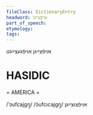 ```yaml
---
fileClass: DictionaryEntry
headword: אויפֿצײַגן
part_of_speech: 
etymology: 
tags: 
---
```

אויפֿצײַגן
אויפֿגעצײַגט

HASIDIC
=======
= AMERICA = 

/ˈɔufcajgŋ̩/
/ɔ́ufcɩcajgŋ̩/ אויפֿצוצײַגן